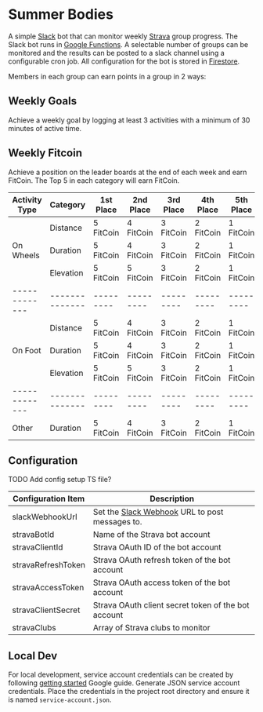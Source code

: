 # Summer Bodies

A simple [Slack][slack] bot that can monitor weekly [Strava][strava] group progress. The Slack bot runs in [Google Functions][google-functions]. A selectable number of groups can be monitored and the results can be posted to a slack channel using a configurable cron job. All configuration for the bot is stored in [Firestore][firestore].

Members in each group can earn points in a group in 2 ways:

## Weekly Goals

Achieve a weekly goal by logging at least 3 activities with a minimum of 30 minutes of active time.

## Weekly Fitcoin

Achieve a position on the leader boards at the end of each week and earn FitCoin. The Top 5 in each category will earn FitCoin.

| Activity Type | Category       | 1st Place | 2nd Place | 3rd Place | 4th Place | 5th Place |
| ------------- | -------------- | --------- | --------- | --------- | --------- | --------- |
|               | Distance       | 5 FitCoin | 4 FitCoin | 3 FitCoin | 2 FitCoin | 1 FitCoin |
| On Wheels     | Duration       | 5 FitCoin | 4 FitCoin | 3 FitCoin | 2 FitCoin | 1 FitCoin |
|               | Elevation      | 5 FitCoin | 5 FitCoin | 3 FitCoin | 2 FitCoin | 1 FitCoin |
| ------------- | -------------- | --------- | --------- | --------- | --------- | --------- |
|               | Distance       | 5 FitCoin | 4 FitCoin | 3 FitCoin | 2 FitCoin | 1 FitCoin |
| On Foot       | Duration       | 5 FitCoin | 4 FitCoin | 3 FitCoin | 2 FitCoin | 1 FitCoin |
|               | Elevation      | 5 FitCoin | 5 FitCoin | 3 FitCoin | 2 FitCoin | 1 FitCoin |
| ------------- | -------------- | --------- | --------- | --------- | --------- | --------- |
| Other         | Duration       | 5 FitCoin | 4 FitCoin | 3 FitCoin | 2 FitCoin | 1 FitCoin |

## Configuration

TODO Add config setup TS file?

| Configuration Item | Description                                                      |
| ------------------ | ---------------------------------------------------------------- |
| slackWebhookUrl    | Set the [Slack Webhook][slack-webhooks] URL to post messages to. |
| stravaBotId        | Name of the Strava bot account                                   |
| stravaClientId     | Strava OAuth ID of the bot account                               |
| stravaRefreshToken | Strava OAuth refresh token of the bot account                    |
| stravaAccessToken  | Strava OAuth access token of the bot account                     |
| stravaClientSecret | Strava OAuth client secret token of the bot account              |
| stravaClubs        | Array of Strava clubs to monitor                                 |

## Local Dev

For local development, service account credentials can be created by following [getting started][getting-started] Google guide. Generate JSON service account credentials. Place the credentials in the project root directory and ensure it is named `service-account.json`.

[firestore]: https://firebase.google.com/docs/firestore
[getting-started]: https://cloud.google.com/docs/authentication/getting-started
[google-functions]: https://cloud.google.com/functions
[slack]: https://slack.com
[slack-webhooks]: https://entersekt.slack.com/apps/A0F7XDUAZ-incoming-webhooks
[strava]: https://www.strava.com
